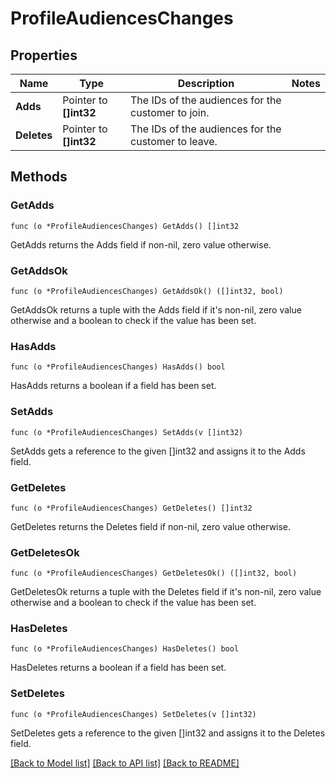 # ProfileAudiencesChanges

## Properties

Name | Type | Description | Notes
------------ | ------------- | ------------- | -------------
**Adds** | Pointer to **[]int32** | The IDs of the audiences for the customer to join. | 
**Deletes** | Pointer to **[]int32** | The IDs of the audiences for the customer to leave. | 

## Methods

### GetAdds

`func (o *ProfileAudiencesChanges) GetAdds() []int32`

GetAdds returns the Adds field if non-nil, zero value otherwise.

### GetAddsOk

`func (o *ProfileAudiencesChanges) GetAddsOk() ([]int32, bool)`

GetAddsOk returns a tuple with the Adds field if it's non-nil, zero value otherwise
and a boolean to check if the value has been set.

### HasAdds

`func (o *ProfileAudiencesChanges) HasAdds() bool`

HasAdds returns a boolean if a field has been set.

### SetAdds

`func (o *ProfileAudiencesChanges) SetAdds(v []int32)`

SetAdds gets a reference to the given []int32 and assigns it to the Adds field.

### GetDeletes

`func (o *ProfileAudiencesChanges) GetDeletes() []int32`

GetDeletes returns the Deletes field if non-nil, zero value otherwise.

### GetDeletesOk

`func (o *ProfileAudiencesChanges) GetDeletesOk() ([]int32, bool)`

GetDeletesOk returns a tuple with the Deletes field if it's non-nil, zero value otherwise
and a boolean to check if the value has been set.

### HasDeletes

`func (o *ProfileAudiencesChanges) HasDeletes() bool`

HasDeletes returns a boolean if a field has been set.

### SetDeletes

`func (o *ProfileAudiencesChanges) SetDeletes(v []int32)`

SetDeletes gets a reference to the given []int32 and assigns it to the Deletes field.


[[Back to Model list]](../README.md#documentation-for-models) [[Back to API list]](../README.md#documentation-for-api-endpoints) [[Back to README]](../README.md)


